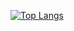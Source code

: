 
[![Top Langs](https://github-readme-stats.vercel.app/api/top-langs/?username=Hlunlun&layout=compact&theme=vision-friendly-dark&exclude_repo=Microprocessor_project,RAG,Hlunlun.github.io,Abandoned-Son,Raspberrypi-Project,Linebot-with-todolist,icd_tokenize,AES-Decoder,Decision-Tree-from-scratch,ICD-APP)](https://github.com/anuraghazra/github-readme-stats)
